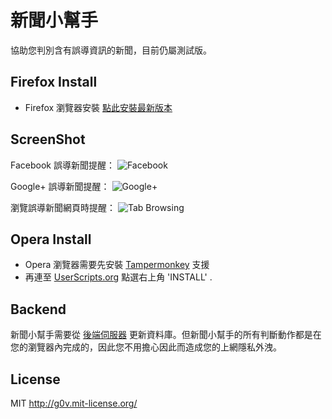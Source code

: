 新聞小幫手
==========
協助您判別含有誤導資訊的新聞，目前仍屬測試版。


Firefox Install
--------
* Firefox 瀏覽器安裝 [點此安裝最新版本](http://racklin.github.io/newshelper-firefox/newshelper-firefox.xpi)

ScreenShot
--------
Facebook 誤導新聞提醒：
![Facebook](http://racklin.github.io/newshelper-firefox/screenshot1.png)

Google+ 誤導新聞提醒：
![Google+](http://racklin.github.io/newshelper-firefox/screenshot3.png)

瀏覽誤導新聞網頁時提醒：
![Tab Browsing](http://racklin.github.io/newshelper-firefox/screenshot2.png)

Opera Install
--------
* Opera 瀏覽器需要先安裝 [Tampermonkey](https://addons.opera.com/en/extensions/details/tampermonkey-beta://addons.opera.com/en/extensions/details/tampermonkey-beta/) 支援
* 再連至 [UserScripts.org](http://userscripts.org/scripts/show/176144) 點選右上角 'INSTALL' .


Backend
-------
新聞小幫手需要從 [後端伺服器](https://github.com/g0v/newshelper-backend) 更新資料庫。但新聞小幫手的所有判斷動作都是在您的瀏覽器內完成的，因此您不用擔心因此而造成您的上網隱私外洩。


License
-------
MIT http://g0v.mit-license.org/

